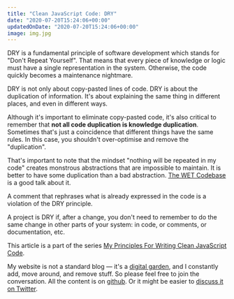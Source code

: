 ```yaml
---
title: "Clean JavaScript Code: DRY"
date: "2020-07-20T15:24:06+00:00"
updatedOnDate: "2020-07-20T15:24:06+00:00"
image: img.jpg
---
```


DRY is a fundamental principle of software development which stands for "Don't Repeat Yourself". That means that every piece of knowledge or logic must have a single representation in the system. Otherwise, the code quickly becomes a maintenance nightmare.

DRY is not only about copy-pasted lines of code. DRY is about the duplication of information. It's about explaining the same thing in different places, and even in different ways.

Although it's important to eliminate copy-pasted code, it's also critical to remember that **not all code duplication is knowledge duplication**. Sometimes that's just a coincidence that different things have the same rules. In this case, you shouldn't over-optimise and remove the "duplication".

That's important to note that the mindset "nothing will be repeated in my code" creates monstrous abstractions that are impossible to maintain. It is better to have some duplication than a bad abstraction. [The WET Codebase](https://www.deconstructconf.com/2019/dan-abramov-the-wet-codebase?ck_subscriber_id=868357049) is a good talk about it.

A comment that rephrases what is already expressed in the code is a violation of the DRY principle.

A project is DRY if, after a change, you don't need to remember to do the same change in other parts of your system: in code, or comments, or documentation, etc.

<section class="separator"><em></em><em></em><em></em></section>

This article is a part of the series [My Principles For Writing Clean JavaScript Code](https://anastasiya.dev/clean-js-code/).

My website is not a standard blog — it's a [digital garden](https://anastasiya.dev/why-digital-garden/), and I constantly add, move around, and remove stuff. So please feel free to join the conversation. All the content is on [github](https://github.com/1itvinka/anastasiya.dev/tree/master/content/blog). Or it might be easier to [discuss it on Twitter](https://mobile.twitter.com/search?q=https://anastasiya.dev/dry/).
